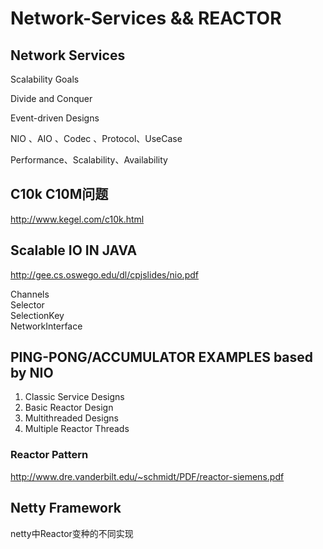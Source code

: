 # Network-Services && REACTOR


## Network Services 

Scalability Goals

Divide and Conquer

Event-driven Designs

NIO 、AIO 、Codec 、Protocol、UseCase

Performance、Scalability、Availability

## C10k C10M问题

http://www.kegel.com/c10k.html


## Scalable IO IN JAVA

http://gee.cs.oswego.edu/dl/cpjslides/nio.pdf

Channels <br>
Selector  <br>
SelectionKey  <br>
NetworkInterface <br>


## PING-PONG/ACCUMULATOR EXAMPLES based by NIO
1. Classic Service Designs
2. Basic Reactor Design
3. Multithreaded Designs
4. Multiple Reactor Threads

### Reactor Pattern

http://www.dre.vanderbilt.edu/~schmidt/PDF/reactor-siemens.pdf


## Netty Framework

netty中Reactor变种的不同实现



